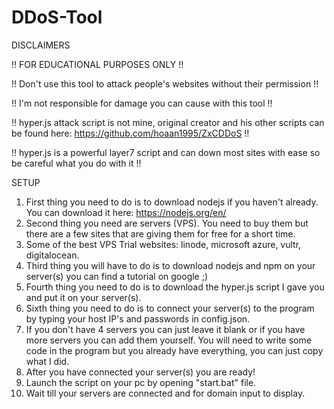 # DDoS-Tool

DISCLAIMERS

!! FOR EDUCATIONAL PURPOSES ONLY !!

!! Don't use this tool to attack people's websites without their permission !! 

!! I'm not responsible for damage you can cause with this tool !! 

!! hyper.js attack script is not mine, original creator and his other scripts can be found here: https://github.com/hoaan1995/ZxCDDoS !!

!! hyper.js is a powerful layer7 script and can down most sites with ease so be careful what you do with it !!

SETUP

1. First thing you need to do is to download nodejs if you haven't already. You can download it here: https://nodejs.org/en/
2. Second thing you need are servers (VPS). You need to buy them but there are a few sites that are giving them for free for a short time.
3. Some of the best VPS Trial websites: linode, microsoft azure, vultr, digitalocean.
4. Third thing you will have to do is to download nodejs and npm on your server(s) you can find a tutorial on google ;)
5. Fourth thing you need to do is to download the hyper.js script I gave you and put it on your server(s).
6. Sixth thing you need to do is to connect your server(s) to the program by typing your host IP's and passwords in config.json.
7. If you don't have 4 servers you can just leave it blank or if you have more servers you can add them yourself. You will need to write some code in the program but you already have everything, you can just copy what I did.
8. After you have connected your server(s) you are ready!
9. Launch the script on your pc by opening "start.bat" file.
10. Wait till your servers are connected and for domain input to display.
